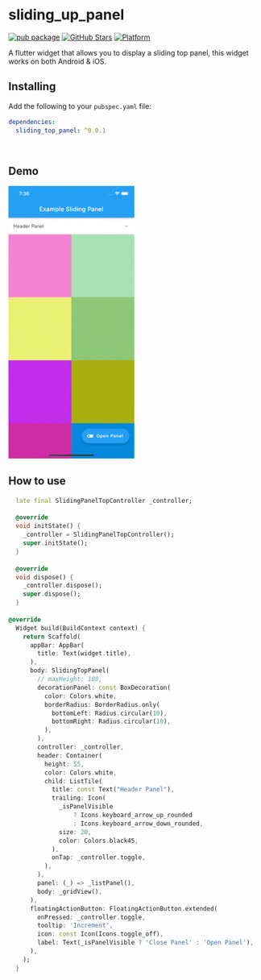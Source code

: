 # sliding_up_panel
[![pub package](https://img.shields.io/pub/v/sliding_top_panel.svg)](https://pub.dev/packages/sliding_top_panel)
[![GitHub Stars](https://img.shields.io/github/stars/JherysVargas/sliding_up_panel.svg?logo=github)](https://pub.dev/packages/sliding_top_panel)
[![Platform](https://img.shields.io/badge/platform-android%20|%20ios-green.svg)](https://img.shields.io/badge/platform-Android%20%7C%20iOS-green.svg)

A flutter widget that allows you to display a sliding top panel, this widget works on both Android & iOS.

## Installing
Add the following to your `pubspec.yaml` file:
```yaml
dependencies:
  sliding_top_panel: ^0.0.1
```

<br>

## Demo
<img width="250px" alt="Example" src="./screenshots/example.gif"/>

<br>

## How to use

```dart
  late final SlidingPanelTopController _controller;

  @override
  void initState() {
    _controller = SlidingPanelTopController();
    super.initState();
  }

  @override
  void dispose() {
    _controller.dispose();
    super.dispose();
  }

@override
  Widget build(BuildContext context) {
    return Scaffold(
      appBar: AppBar(
        title: Text(widget.title),
      ),
      body: SlidingTopPanel(
        // maxHeight: 100,
        decorationPanel: const BoxDecoration(
          color: Colors.white,
          borderRadius: BorderRadius.only(
            bottomLeft: Radius.circular(10),
            bottomRight: Radius.circular(10),
          ),
        ),
        controller: _controller,
        header: Container(
          height: 55,
          color: Colors.white,
          child: ListTile(
            title: const Text("Header Panel"),
            trailing: Icon(
              _isPanelVisible
                  ? Icons.keyboard_arrow_up_rounded
                  : Icons.keyboard_arrow_down_rounded,
              size: 20,
              color: Colors.black45,
            ),
            onTap: _controller.toggle,
          ),
        ),
        panel: (_) => _listPanel(),
        body: _gridView(),
      ),
      floatingActionButton: FloatingActionButton.extended(
        onPressed: _controller.toggle,
        tooltip: 'Increment',
        icon: const Icon(Icons.toggle_off),
        label: Text(_isPanelVisible ? 'Close Panel' : 'Open Panel'),
      ),
    );
  }
```
